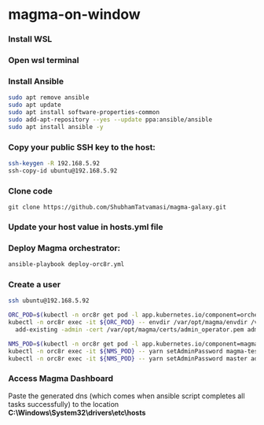 # magma-on-window

### Install WSL

### Open wsl terminal

### Install Ansible
```bash
sudo apt remove ansible
sudo apt update
sudo apt install software-properties-common
sudo add-apt-repository --yes --update ppa:ansible/ansible
sudo apt install ansible -y
```
### Copy your public SSH key to the host:
```bash
ssh-keygen -R 192.168.5.92
ssh-copy-id ubuntu@192.168.5.92
```
### Clone code
```
git clone https://github.com/ShubhamTatvamasi/magma-galaxy.git
```
### Update your host value in hosts.yml file

### Deploy Magma orchestrator:
```bash
ansible-playbook deploy-orc8r.yml
```
### Create a user 
```bash
ssh ubuntu@192.168.5.92

ORC_POD=$(kubectl -n orc8r get pod -l app.kubernetes.io/component=orchestrator -o jsonpath='{.items[0].metadata.name}')
kubectl -n orc8r exec -it ${ORC_POD} -- envdir /var/opt/magma/envdir /var/opt/magma/bin/accessc \
  add-existing -admin -cert /var/opt/magma/certs/admin_operator.pem admin_operator

NMS_POD=$(kubectl -n orc8r get pod -l app.kubernetes.io/component=magmalte -o jsonpath='{.items[0].metadata.name}')
kubectl -n orc8r exec -it ${NMS_POD} -- yarn setAdminPassword magma-test admin admin
kubectl -n orc8r exec -it ${NMS_POD} -- yarn setAdminPassword master admin admin
```
### Access Magma Dashboard

Paste the generated dns (which comes when ansible script completes all tasks successfully) to the location **C:\Windows\System32\drivers\etc\hosts**

